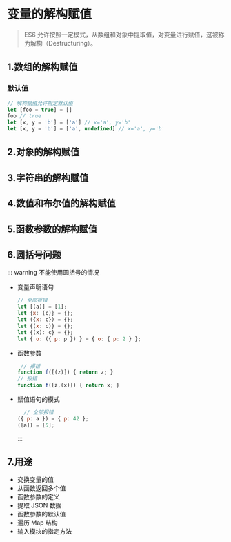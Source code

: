 # 变量的解构赋值

> ES6 允许按照一定模式，从数组和对象中提取值，对变量进行赋值，这被称为解构（Destructuring）。

## 1.数组的解构赋值

### 默认值

```javascript
// 解构赋值允许指定默认值
let [foo = true] = []
foo // true
let [x, y = 'b'] = ['a'] // x='a', y='b'
let [x, y = 'b'] = ['a', undefined] // x='a', y='b'
```

## 2.对象的解构赋值

## 3.字符串的解构赋值

## 4.数值和布尔值的解构赋值

## 5.函数参数的解构赋值

## 6.圆括号问题

::: warning 不能使用圆括号的情况

- 变量声明语句
  ```javascript
  // 全部报错
  let [(a)] = [1];
  let {x: (c)} = {};
  let ({x: c}) = {};
  let {(x: c)} = {};
  let {(x): c} = {};
  let { o: ({ p: p }) } = { o: { p: 2 } };
  ```
- 函数参数

  ```javascript
   // 报错
  function f([(z)]) { return z; }
  // 报错
  function f([z,(x)]) { return x; }
  ```

- 赋值语句的模式
  ```javascript
    // 全部报错
  ({ p: a }) = { p: 42 };
  ([a]) = [5];
  ```
  :::

## 7.用途

- 交换变量的值
- 从函数返回多个值
- 函数参数的定义
- 提取 JSON 数据
- 函数参数的默认值
- 遍历 Map 结构
- 输入模块的指定方法
